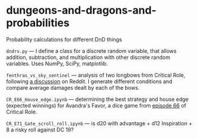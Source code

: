 # dungeons-and-dragons-and-probabilities
Probability calculations for different DnD things

`dndrv.py` &mdash; I define a class for a discrete random variable, that allows addition, subtraction, and multiplication with other discrete random variables. Uses NumPy, SciPy, matplotlib.

`fenthras_vs_sky_sentinel` &mdash; analysis of two longbows from Critical Role, following [a discussion](https://www.reddit.com/r/criticalrole/comments/59fans/spoilers_e72_what_is_the_difference_in_damage/) on Reddit. I generate different conditions and compare average damages dealt by each of the bows.

`CR_E66_House_edge.ipynb` &mdash; determining the best strategy and house edge (expected winnings) for Avandra's Favor, a dice game from [episode 66](https://youtu.be/jgmBV5NA2A8) of Critical Role.

`CR_E71_Gate_scroll_roll.ipynb` &mdash; is d20 with advantage + d12 Inspiration + 8 a risky roll against DC 19?
